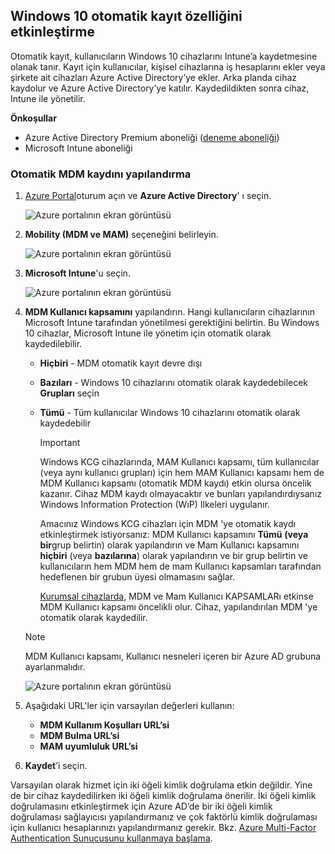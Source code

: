 ## <a name="enable-windows-10-automatic-enrollment"></a>Windows 10 otomatik kayıt özelliğini etkinleştirme

Otomatik kayıt, kullanıcıların Windows 10 cihazlarını Intune’a kaydetmesine olanak tanır. Kayıt için kullanıcılar, kişisel cihazlarına iş hesaplarını ekler veya şirkete ait cihazları Azure Active Directory’ye ekler. Arka planda cihaz kaydolur ve Azure Active Directory’ye katılır. Kaydedildikten sonra cihaz, Intune ile yönetilir.

**Önkoşullar**

- Azure Active Directory Premium aboneliği ([deneme aboneliği](https://go.microsoft.com/fwlink/?LinkID=816845))
- Microsoft Intune aboneliği

### <a name="configure-automatic-mdm-enrollment"></a>Otomatik MDM kaydını yapılandırma

1. [Azure Portal](https://portal.azure.com)oturum açın ve **Azure Active Directory**' ı seçin.

   ![Azure portalının ekran görüntüsü](../enrollment/media/windows-enroll/auto-enroll-azure-main.png)

2. **Mobility (MDM ve MAM)** seçeneğini belirleyin.

   ![Azure portalının ekran görüntüsü](../enrollment/media/windows-enroll/auto-enroll-mdm.png)

3. **Microsoft Intune**'u seçin.

   ![Azure portalının ekran görüntüsü](../enrollment/media/windows-enroll/auto-enroll-intune.png)

4. **MDM Kullanıcı kapsamını** yapılandırın. Hangi kullanıcıların cihazlarının Microsoft Intune tarafından yönetilmesi gerektiğini belirtin. Bu Windows 10 cihazlar, Microsoft Intune ile yönetim için otomatik olarak kaydedilebilir.

   - **Hiçbiri** - MDM otomatik kayıt devre dışı
   - **Bazıları** - Windows 10 cihazlarını otomatik olarak kaydedebilecek **Grupları** seçin
   - **Tümü** - Tüm kullanıcılar Windows 10 cihazlarını otomatik olarak kaydedebilir

      > [!IMPORTANT]
      > Windows KCG cihazlarında, MAM Kullanıcı kapsamı, tüm kullanıcılar (veya aynı kullanıcı grupları) için hem MAM Kullanıcı kapsamı hem de MDM Kullanıcı kapsamı (otomatik MDM kaydı) etkin olursa öncelik kazanır. Cihaz MDM kaydı olmayacaktır ve bunları yapılandırdıysanız Windows Information Protection (WıP) Ilkeleri uygulanır.
      >
      > Amacınız Windows KCG cihazları için MDM 'ye otomatik kaydı etkinleştirmek istiyorsanız: MDM Kullanıcı kapsamını **Tümü** **(veya bir**grup belirtin) olarak yapılandırın ve Mam Kullanıcı kapsamını **hiçbiri** (veya **bazılarına**) olarak yapılandırın ve bir grup belirtin ve kullanıcıların hem MDM hem de mam Kullanıcı kapsamları tarafından hedeflenen bir grubun üyesi olmamasını sağlar.
      >
      >[Kurumsal cihazlarda](../enrollment/enrollment-restrictions-set.md#blocking-personal-windows-devices), MDM ve Mam Kullanıcı KAPSAMLARı etkinse MDM Kullanıcı kapsamı öncelikli olur. Cihaz, yapılandırılan MDM 'ye otomatik olarak kaydedilir.

   > [!NOTE]
   > MDM Kullanıcı kapsamı, Kullanıcı nesneleri içeren bir Azure AD grubuna ayarlanmalıdır.

   ![Azure portalının ekran görüntüsü](../enrollment/media/windows-enroll/auto-enroll-scope.png)

5. Aşağıdaki URL'ler için varsayılan değerleri kullanın:
    - **MDM Kullanım Koşulları URL’si**
    - **MDM Bulma URL’si**
    - **MAM uyumluluk URL’si**

6. **Kaydet**’i seçin.

Varsayılan olarak hizmet için iki öğeli kimlik doğrulama etkin değildir. Yine de bir cihaz kaydedilirken iki öğeli kimlik doğrulama önerilir. İki öğeli kimlik doğrulamasını etkinleştirmek için Azure AD’de bir iki öğeli kimlik doğrulaması sağlayıcısı yapılandırmanız ve çok faktörlü kimlik doğrulaması için kullanıcı hesaplarınızı yapılandırmanız gerekir. Bkz. [Azure Multi-Factor Authentication Sunucusunu kullanmaya başlama](/azure/multi-factor-authentication/multi-factor-authentication-get-started-cloud).